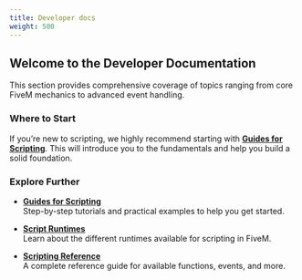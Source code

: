 ```yaml
---
title: Developer docs
weight: 500
---
```


## Welcome to the Developer Documentation

This section provides comprehensive coverage of topics ranging from core FiveM mechanics to advanced event handling.

### Where to Start

If you’re new to scripting, we highly recommend starting with **[Guides for Scripting](/docs/developers/scripting-manual)**. This will introduce you to the fundamentals and help you build a solid foundation.

### Explore Further

- **[Guides for Scripting](/docs/developers/scripting-manual)**  
  Step-by-step tutorials and practical examples to help you get started.

- **[Script Runtimes](/docs/developers/script-runtimes)**  
  Learn about the different runtimes available for scripting in FiveM.

- **[Scripting Reference](/docs/developers/scripting-reference)**  
  A complete reference guide for available functions, events, and more.

<!-- - [Coding guidelines](/docs/developers/coding-guidelines) -->
<!-- - [Compiling FiveM](../../../../docs/developers/compiling-fivem) -->